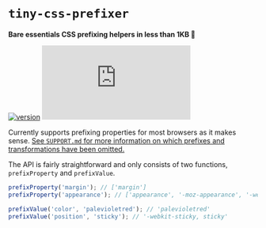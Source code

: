 # `tiny-css-prefixer`

**Bare essentials CSS prefixing helpers in less than 1KB 🌈**

[![version](https://img.shields.io/npm/v/tiny-css-prefixer)](https://www.npmjs.com/package/tiny-css-prefixer)
[![gzip size](https://img.badgesize.io/https://unpkg.com/tiny-css-prefixer@latest/dist/tiny-css-prefixer.es.js?compression=gzip)](https://unpkg.com/tiny-css-prefixer)

Currently supports prefixing properties for most browsers as it makes sense.
[See `SUPPORT.md` for more information on which prefixes and transformations have been omitted.](./SUPPORT.md)

The API is fairly straightforward and only consists of two functions, `prefixProperty` and `prefixValue`.

```js
prefixProperty('margin'); // ['margin']
prefixProperty('appearance'); // ['appearance', '-moz-appearance', '-webkit-appearance']

prefixValue('color', 'palevioletred'); // 'palevioletred'
prefixValue('position', 'sticky'); // '-webkit-sticky, sticky'
```
